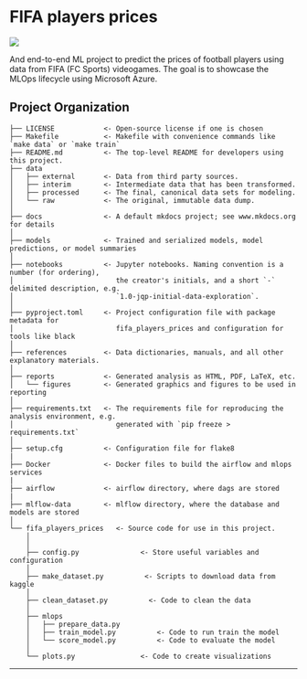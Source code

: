 # FIFA players prices

<a target="_blank" href="https://cookiecutter-data-science.drivendata.org/">
    <img src="https://img.shields.io/badge/CCDS-Project%20template-328F97?logo=cookiecutter" />
</a>

And end-to-end ML project to predict the prices of football players using data from FIFA (FC Sports) videogames. The goal is to showcase the MLOps lifecycle using Microsoft Azure.

## Project Organization

```
├── LICENSE            <- Open-source license if one is chosen
├── Makefile           <- Makefile with convenience commands like `make data` or `make train`
├── README.md          <- The top-level README for developers using this project.
├── data
│   ├── external       <- Data from third party sources.
│   ├── interim        <- Intermediate data that has been transformed.
│   ├── processed      <- The final, canonical data sets for modeling.
│   └── raw            <- The original, immutable data dump.
│
├── docs               <- A default mkdocs project; see www.mkdocs.org for details
│
├── models             <- Trained and serialized models, model predictions, or model summaries
│
├── notebooks          <- Jupyter notebooks. Naming convention is a number (for ordering),
│                         the creator's initials, and a short `-` delimited description, e.g.
│                         `1.0-jqp-initial-data-exploration`.
│
├── pyproject.toml     <- Project configuration file with package metadata for 
│                         fifa_players_prices and configuration for tools like black
│
├── references         <- Data dictionaries, manuals, and all other explanatory materials.
│
├── reports            <- Generated analysis as HTML, PDF, LaTeX, etc.
│   └── figures        <- Generated graphics and figures to be used in reporting
│
├── requirements.txt   <- The requirements file for reproducing the analysis environment, e.g.
│                         generated with `pip freeze > requirements.txt`
│
├── setup.cfg          <- Configuration file for flake8
|
├── Docker             <- Docker files to build the airflow and mlops services
|
├── airflow            <- airflow directory, where dags are stored
|
├── mlflow-data        <- mlflow directory, where the database and models are stored
│
└── fifa_players_prices   <- Source code for use in this project.
    │
    │
    ├── config.py               <- Store useful variables and configuration
    │
    ├── make_dataset.py          <- Scripts to download data from kaggle
    │
    ├── clean_dataset.py          <- Code to clean the data
    │
    ├── mlops                
    │   ├── prepare_data.py 
    │   ├── train_model.py          <- Code to run train the model        
    │   └── score_model.py          <- Code to evaluate the model
    │
    └── plots.py                <- Code to create visualizations
```

--------

